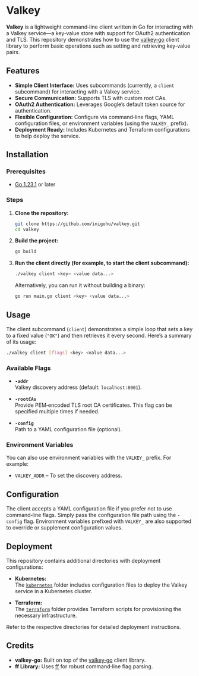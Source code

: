 # Valkey

**Valkey** is a lightweight command‑line client written in Go for interacting with a Valkey service—a key‑value store with support for OAuth2 authentication and TLS. This repository demonstrates how to use the [valkey‑go](https://github.com/valkey-io/valkey-go) client library to perform basic operations such as setting and retrieving key‑value pairs.

## Features

- **Simple Client Interface:** Uses subcommands (currently, a `client` subcommand) for interacting with a Valkey service.
- **Secure Communication:** Supports TLS with custom root CAs.
- **OAuth2 Authentication:** Leverages Google’s default token source for authentication.
- **Flexible Configuration:** Configure via command‑line flags, YAML configuration files, or environment variables (using the `VALKEY_` prefix).
- **Deployment Ready:** Includes Kubernetes and Terraform configurations to help deploy the service.

## Installation

### Prerequisites

- [Go 1.23.1](https://golang.org/dl/) or later

### Steps

1. **Clone the repository:**

   ```sh
   git clone https://github.com/inigohu/valkey.git
   cd valkey
   ```

2. **Build the project:**

   ```sh
   go build
   ```

3. **Run the client directly (for example, to start the client subcommand):**

   ```sh
   ./valkey client <key> <value data...>
   ```

   Alternatively, you can run it without building a binary:

   ```sh
   go run main.go client <key> <value data...>
   ```

## Usage

The client subcommand (`client`) demonstrates a simple loop that sets a key to a fixed value (`"OK"`) and then retrieves it every second. Here’s a summary of its usage:

```sh
./valkey client [flags] <key> <value data...>
```

### Available Flags

- **`-addr`**  
  Valkey discovery address (default: `localhost:8001`).

- **`-rootCAs`**  
  Provide PEM‑encoded TLS root CA certificates. This flag can be specified multiple times if needed.

- **`-config`**  
  Path to a YAML configuration file (optional).

### Environment Variables

You can also use environment variables with the `VALKEY_` prefix. For example:

- `VALKEY_ADDR` – To set the discovery address.

## Configuration

The client accepts a YAML configuration file if you prefer not to use command‑line flags. Simply pass the configuration file path using the `-config` flag. Environment variables prefixed with `VALKEY_` are also supported to override or supplement configuration values.

## Deployment

This repository contains additional directories with deployment configurations:

- **Kubernetes:**  
  The [`kubernetes`](./kubernetes) folder includes configuration files to deploy the Valkey service in a Kubernetes cluster.

- **Terraform:**  
  The [`terraform`](./terraform) folder provides Terraform scripts for provisioning the necessary infrastructure.

Refer to the respective directories for detailed deployment instructions.

## Credits

- **valkey‑go:** Built on top of the [valkey‑go](https://github.com/valkey-io/valkey-go) client library.
- **ff Library:** Uses [ff](https://github.com/peterbourgon/ff) for robust command‑line flag parsing.
